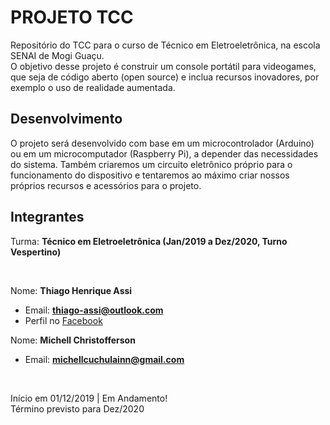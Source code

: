 # PROJETO TCC
Repositório do TCC para o curso de Técnico em Eletroeletrônica, na escola SENAI de Mogi Guaçu.  
O objetivo desse projeto é construir um console portátil para videogames, que seja de código aberto (open source) e inclua recursos inovadores, por exemplo o uso de realidade aumentada.

## Desenvolvimento
O projeto será desenvolvido com base em um microcontrolador (Arduino) ou em um microcomputador (Raspberry Pi), a depender das necessidades do sistema. Também criaremos um circuito eletrônico próprio para o funcionamento do dispositivo e tentaremos ao máximo criar nossos próprios recursos e acessórios para o projeto.

## Integrantes
Turma: **Técnico em Eletroeletrônica (Jan/2019 a Dez/2020, Turno Vespertino)**

<br>

Nome: **Thiago Henrique Assi**
- Email: **thiago-assi@outlook.com**
- Perfil no [Facebook](http://facebook.com/thiago.assi.168/)

Nome: **Michell Christofferson**
- Email: **michellcuchulainn@gmail.com**
<br>

Início em 01/12/2019 | Em Andamento!  
Término previsto para Dez/2020
